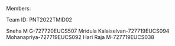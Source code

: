Members:

Team ID: PNT2022TMID02

Sneha M G-727720EUCS507
Mridula Kalaiselvan-727719EUCS094
Mohanapriya-727719EUCS092
Hari Raja M-727719EUCS038
